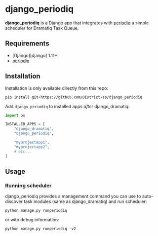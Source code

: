 # django_periodiq

**django_periodiq** is a Django app that integrates with [periodiq](https://gitlab.com/bersace/periodiq) a simple scheduler for Dramatiq Task Queue.


## Requirements

* [Django][django] 1.11+
* [periodiq](https://gitlab.com/bersace/periodiq)

## Installation
Installation is only available directly from this repo:

    pip install git+https://github.com/District-so/django_periodiq

Add `django_periodiq` to installed apps *after* django_dramatiq:

``` python
import os

INSTALLED_APPS = [
    "django_dramatiq",
    "django_periodiq",

    "myprojectapp1",
    "myprojectapp2",
    # etc...
]
```

## Usage

### Running scheduler

django_periodiq provides a management command you can use to
auto-discover task modules (same as django_dramatiq) and run scheduler:

    python manage.py runperiodiq

or with debug information:


    python manage.py runperiodiq -v2
